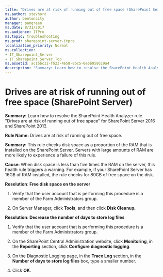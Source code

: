 ```yaml
---
title: "Drives are at risk of running out of free space (SharePoint Server)"
ms.author: stevhord
author: bentoncity
manager: pamgreen
ms.date: 8/31/2017
ms.audience: ITPro
ms.topic: troubleshooting
ms.prod: sharepoint-server-itpro
localization_priority: Normal
ms.collection:
- IT_Sharepoint_Server
- IT_Sharepoint_Server_Top
ms.assetid: ac16bc32-f623-4658-8bc5-6e6b958629a4
description: "Summary: Learn how to resolve the SharePoint Health Analyzer ruleDrives are at risk of running out of free spacefor SharePoint Server 2016 and SharePoint 2013."
---
```


# Drives are at risk of running out of free space (SharePoint Server)

 **Summary:** Learn how to resolve the SharePoint Health Analyzer rule "Drives are at risk of running out of free space" for SharePoint Server 2016 and SharePoint 2013. 
  
 **Rule Name:** Drives are at risk of running out of free space. 
  
 **Summary:** This rule checks disk space as a proportion of the RAM that is installed on the SharePoint Server. Servers with large amounts of RAM are more likely to experience a failure of this rule. 
  
 **Cause:** When disk space is less than five times the RAM on the server, this health rule triggers a warning. For example, if your SharePoint Server has 16GB of RAM installed, the rule checks for 80GB of free space on the disk. 
  
 **Resolution: Free disk space on the server**
  
1. Verify that the user account that is performing this procedure is a member of the Farm Administrators group.
    
2. On Server Manager, click **Tools**, and then click **Disk Cleanup**.
    
**Resolution: Decrease the number of days to store log files**
  
1. Verify that the user account that is performing this procedure is a member of the Farm Administrators group.
    
2. On the SharePoint Central Administration website, click **Monitoring**, in the **Reporting** section, click **Configure diagnostic logging**.
    
3. On the Diagnostic Logging page, in the **Trace Log** section, in the **Number of days to store log files** box, type a smaller number. 
    
4. Click **OK**.
    

